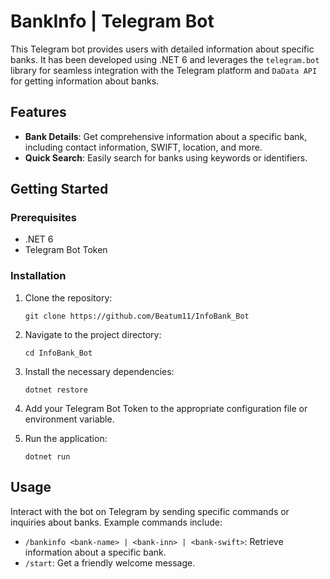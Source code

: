 # BankInfo | Telegram Bot

This Telegram bot provides users with detailed information about specific banks. It has been developed using .NET 6 and leverages the `telegram.bot` library for seamless integration with the Telegram platform and `DaData API` for getting information about banks.

## Features

- **Bank Details**: Get comprehensive information about a specific bank, including contact information, SWIFT, location, and more.
- **Quick Search**: Easily search for banks using keywords or identifiers.

## Getting Started

### Prerequisites

- .NET 6
- Telegram Bot Token

### Installation

1. Clone the repository:
   ```
   git clone https://github.com/Beatum11/InfoBank_Bot
   ```

2. Navigate to the project directory:
   ```
   cd InfoBank_Bot
   ```

3. Install the necessary dependencies:
   ```
   dotnet restore
   ```

4. Add your Telegram Bot Token to the appropriate configuration file or environment variable.

5. Run the application:
   ```
   dotnet run
   ```

## Usage

Interact with the bot on Telegram by sending specific commands or inquiries about banks. Example commands include:

- `/bankinfo <bank-name> | <bank-inn> | <bank-swift>`: Retrieve information about a specific bank.
- `/start`: Get a friendly welcome message.
